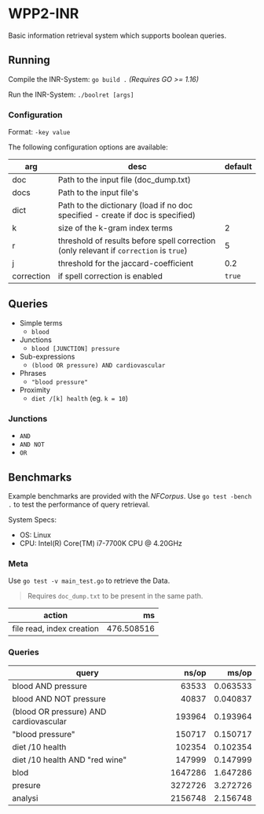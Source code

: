 # WPP2-INR

Basic information retrieval system which supports boolean queries.

## Running

Compile the INR-System: `go build .` *(Requires GO >= 1.16)*

Run the INR-System: `./boolret [args]`


### Configuration

Format: `-key value`

The following configuration options are available:

| arg        | desc                                                                                       | default |
|------------|--------------------------------------------------------------------------------------------|---------|
| doc        | Path to the input file (doc_dump.txt)                                                      |         |
| docs       | Path to the input file's                                                                   |         |
| dict       | Path to the dictionary (load if no doc specified - create if doc is specified)             |         |
| k          | size of the k-gram index terms                                                             | 2       |
| r          | threshold of results before spell correction (only relevant if `correction` is `true`)     | 5       |
| j          | threshold for the jaccard-coefficient                                                      | 0.2     |
| correction | if spell correction is enabled                                                             | `true`  |

## Queries

* Simple terms
  * `blood`
* Junctions
  * `blood [JUNCTION] pressure`
* Sub-expressions
  * `(blood OR pressure) AND cardiovascular`
* Phrases
  * `"blood pressure"`
* Proximity
  * `diet /[k] health` (eg. `k = 10`)

### Junctions

* `AND`
* `AND NOT`
* `OR`

## Benchmarks

Example benchmarks are provided with the _NFCorpus_.
Use ``go test -bench .`` to test the performance of query retrieval.

System Specs:
* OS: Linux
* CPU: Intel(R) Core(TM) i7-7700K CPU @ 4.20GHz

### Meta

Use ``go test -v main_test.go`` to retrieve the Data.

> Requires ``doc_dump.txt`` to be present in the same path.

| action                    | ms         |
|---------------------------|-----------:|
| file read, index creation | 476.508516 |

### Queries

| query                                  |   ns/op |    ms/op |
|----------------------------------------|--------:|---------:|
| blood AND pressure                     |   63533 | 0.063533 |
| blood AND NOT pressure                 |   40837 | 0.040837 |
| (blood OR pressure) AND cardiovascular | 193964  | 0.193964 |
| "blood pressure"                       |  150717 | 0.150717 |
| diet /10 health                        |  102354 | 0.102354 |
| diet /10 health AND "red wine"         |  147999 | 0.147999 |
| blod                                   | 1647286 | 1.647286 |
| presure                                | 3272726 | 3.272726 |
| analysi                                | 2156748 | 2.156748 |

